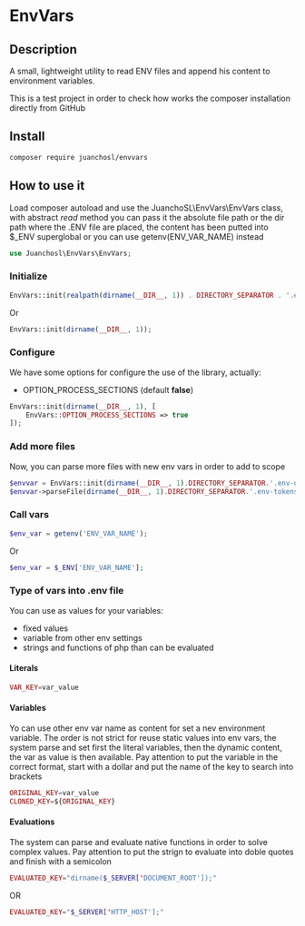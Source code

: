 # EnvVars

## Description

A small, lightweight utility to read ENV files and append his content to environment variables.

This is a test project in order to check how works the composer installation directly from GitHub

## Install
```bash
composer require juanchosl/envvars
```

## How to use it

Load composer autoload and use the JuanchoSL\EnvVars\EnvVars class, with abstract _read_ method you can pass it the absolute file path or the dir path where the .ENV file are placed, the content has been putted into $\_ENV superglobal or you can use getenv(ENV_VAR_NAME) instead
```php
use Juanchosl\EnvVars\EnvVars;
```

### Initialize
```php
EnvVars::init(realpath(dirname(__DIR__, 1)) . DIRECTORY_SEPARATOR . '.env');
```

Or
```php
EnvVars::init(dirname(__DIR__, 1));
```

### Configure

We have some options for configure the use of the library, actually:

- OPTION_PROCESS_SECTIONS (default **false**)

```php
EnvVars::init(dirname(__DIR__, 1), [
    EnvVars::OPTION_PROCESS_SECTIONS => true
]);

```

### Add more files

Now, you can parse more files with new env vars in order to add to scope
```php
$envvar = EnvVars::init(dirname(__DIR__, 1).DIRECTORY_SEPARATOR.'.env-database');
$envvar->parseFile(dirname(__DIR__, 1).DIRECTORY_SEPARATOR.'.env-tokens')
```

### Call vars
```php
$env_var = getenv('ENV_VAR_NAME');
```

Or
```php
$env_var = $_ENV['ENV_VAR_NAME'];
```

### Type of vars into .env file

You can use as values for your variables:

- fixed values
- variable from other env settings
- strings and functions of php than can be evaluated

#### Literals

```php
VAR_KEY=var_value
```

#### Variables

Yo can use other env var name as content for set a nev environment variable. The order is not strict for reuse static values into env vars, the system parse and set first the literal variables, then the dynamic content, the var as value is then available.
Pay attention to put the variable in the correct format, start with a dollar and put the name of the key to search into brackets

```php
ORIGINAL_KEY=var_value
CLONED_KEY=${ORIGINAL_KEY}
```

#### Evaluations

The system can parse and evaluate native functions in order to solve complex values.
Pay attention to put the strign to evaluate into doble quotes and finish with a semicolon

```php
EVALUATED_KEY="dirname($_SERVER['DOCUMENT_ROOT']);"
```

OR

```php
EVALUATED_KEY="$_SERVER['HTTP_HOST'];"
```
